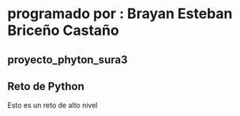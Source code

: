 #  programado por : Brayan Esteban Briceño Castaño
## proyecto_phyton_sura3
## Reto de Python
Esto es un reto de alto nivel 
